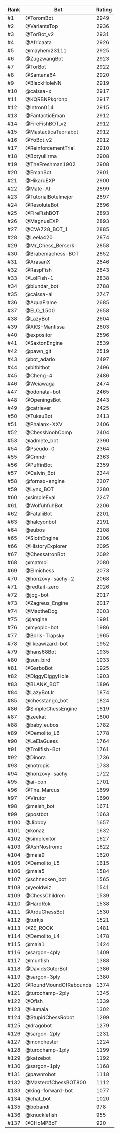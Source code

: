 Rank|Bot|Rating
---|---|---
#1|@ToromBot|2949
#2|@VariantsTop|2936
#3|@TorBot_v2|2931
#4|@Africaata|2926
#5|@mayhem23111|2925
#6|@ZugzwangBot|2923
#7|@TorBot|2922
#8|@Santana64|2920
#9|@BlackHoleNN|2919
#10|@caissa-x|2917
#11|@KQRBNPkqrbnp|2917
#12|@Intron014|2915
#13|@FantacticEman|2912
#14|@FireFishBOT_v2|2912
#15|@MastacticaTeoriabot|2912
#16|@YoBot_v2|2912
#17|@ReinforcementTrial|2910
#18|@Botyuliirma|2908
#19|@TheFreshman1902|2908
#20|@EmanBot|2901
#21|@HikaruEXP|2900
#22|@Mate-AI|2899
#23|@TutorialBotelmejor|2897
#24|@ResoluteBot|2896
#25|@FireFishBOT|2893
#26|@MagnusEXP|2893
#27|@CVA728_BOT_1|2885
#28|@Leela420|2874
#29|@Mr_Chess_Berserk|2858
#30|@Brabemachess-BOT|2852
#31|@ArasanX|2846
#32|@RaspFish|2843
#33|@LolFish-1|2838
#34|@blundar_bot|2788
#35|@caissa-ai|2747
#36|@AquaFlame|2685
#37|@ELO_1500|2658
#38|@LazyBot|2604
#39|@AKS-Mantissa|2603
#40|@expositor|2596
#41|@SaxtonEngine|2539
#42|@pawn_git|2519
#43|@bot_adario|2497
#44|@bitbitbot|2496
#45|@Cheng-4|2486
#46|@Weiawaga|2474
#47|@odonata-bot|2465
#48|@OpeningsBot|2443
#49|@catriever|2425
#50|@TuksuBot|2413
#51|@Phalanx-XXV|2406
#52|@ChessNoobComp|2404
#53|@admete_bot|2390
#54|@Pseudo-0|2364
#55|@Cmndr|2363
#56|@PuffinBot|2359
#57|@Calvin_Bot|2344
#58|@fornax-engine|2307
#59|@Lynx_BOT|2280
#60|@simpleEval|2247
#61|@WolfuhfuhBot|2206
#62|@FataliiBot|2201
#63|@halcyonbot|2191
#64|@eubos|2108
#65|@SlothEngine|2106
#66|@HistoryExplorer|2095
#67|@ChessatronBot|2092
#68|@matmoi|2080
#69|@Elmichess|2073
#70|@honzovy-sachy-2|2068
#71|@redtail-zero|2026
#72|@jpg-bot|2017
#73|@Zagreus_Engine|2017
#74|@MaxtheDog|2003
#75|@jangine|1991
#76|@myopic-bot|1986
#77|@Boris-Trapsky|1965
#78|@likeawizard-bot|1952
#79|@hans68Bot|1935
#80|@sun_bird|1933
#81|@GarboBot|1925
#82|@DiggyDiggyHole|1903
#83|@BLANK_BOT|1896
#84|@LazyBotJr|1874
#85|@chesstango_bot|1824
#86|@SimpleChessEngine|1819
#87|@zeekat|1800
#88|@baby_eubos|1782
#89|@Demolito_L6|1778
#90|@LeElaGuess|1764
#91|@Trollfish-Bot|1761
#92|@Dinora|1736
#93|@notropis|1733
#94|@honzovy-sachy|1722
#95|@ai-con|1701
#96|@The_Marcus|1699
#97|@Virutor|1690
#98|@melsh_bot|1671
#99|@postbot|1663
#100|@Jibbby|1657
#101|@konaz|1632
#102|@simplexitor|1627
#103|@AshNostromo|1622
#104|@maia9|1620
#105|@Demolito_L5|1615
#106|@maia5|1584
#107|@schnecken_bot|1565
#108|@yeoldwiz|1541
#109|@ChessChildren|1539
#110|@HardRok|1538
#111|@ArduChessBot|1530
#112|@turkjs|1521
#113|@ZE_ROOK|1481
#114|@Demolito_L4|1478
#115|@maia1|1424
#116|@sargon-4ply|1409
#117|@munfish|1388
#118|@DavidsGuterBot|1386
#119|@sargon-3ply|1380
#120|@RoundMoundOfRebounds|1374
#121|@turochamp-2ply|1345
#122|@Ofish|1339
#123|@Humaia|1302
#124|@StupidChessRobot|1299
#125|@dragobot|1279
#126|@sargon-2ply|1231
#127|@monchester|1224
#128|@turochamp-1ply|1199
#129|@katzebot|1192
#130|@sargon-1ply|1168
#131|@pawnrobot|1118
#132|@MasterofChessBOT800|1112
#133|@king-forward-bot|1077
#134|@chat_bot|1020
#135|@bobandi|978
#136|@knucklefish|955
#137|@CHoMPBoT|920
